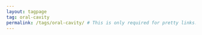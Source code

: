 ```yaml
---
layout: tagpage
tag: oral-cavity
permalink: /tags/oral-cavity/ # This is only required for pretty links.
---
```

